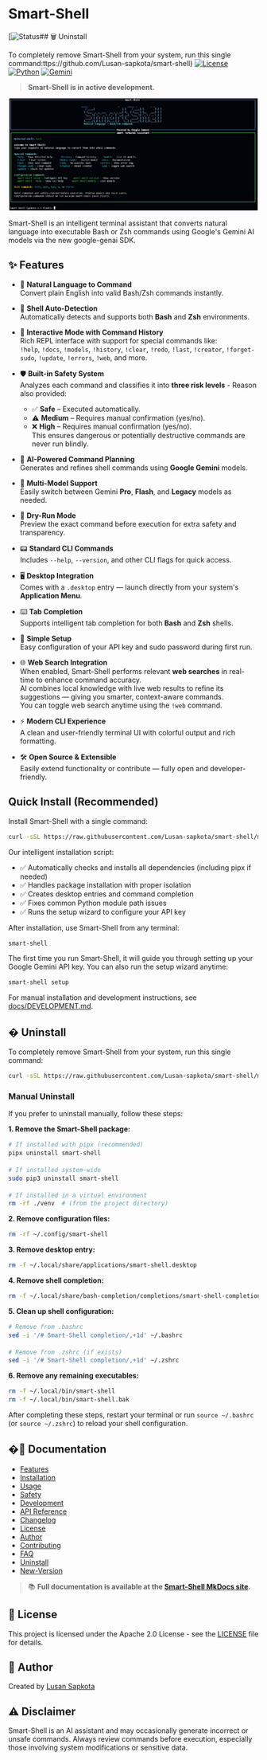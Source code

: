 # Smart-Shell

[![Status](https://img.shields.io/badge/Status-Active%20Development-brightgreen)## 🗑️ Uninstall

To completely remove Smart-Shell from your system, run this single command:ttps://github.com/Lusan-sapkota/smart-shell)
[![License](https://img.shields.io/badge/license-Apache--2.0-blue.svg)](LICENSE)
[![Python](https://img.shields.io/badge/Python-3.8%2B-blue)](https://www.python.org/)
[![Gemini](https://img.shields.io/badge/AI-Google%20Gemini-orange)](https://ai.google.dev/)

> **Smart-Shell is in active development.**

<p align="center">
  <img src="docs/images/image.png" alt="Smart-Shell Demo" width="500"/>
</p>

Smart-Shell is an intelligent terminal assistant that converts natural language into executable Bash or Zsh commands using Google's Gemini AI models via the new google-genai SDK.

## ✨ Features

- 🧠 **Natural Language to Command**  
  Convert plain English into valid Bash/Zsh commands instantly.

- 🐚 **Shell Auto-Detection**  
  Automatically detects and supports both **Bash** and **Zsh** environments.

- 💬 **Interactive Mode with Command History**  
  Rich REPL interface with support for special commands like:  
  `!help`, `!docs`, `!models`, `!history`, `!clear`, `!redo`, `!last`, `!creator`, `!forget-sudo`, `!update`, `!errors`, `!web`, and more.

- 🛡️ **Built-in Safety System**  
  Analyzes each command and classifies it into **three risk levels** - Reason also provided:
  - ✅ **Safe** – Executed automatically.
  - ⚠️ **Medium** – Requires manual confirmation (yes/no).
  - ❌ **High** – Requires manual confirmation (yes/no).  
  This ensures dangerous or potentially destructive commands are never run blindly.

- 🤖 **AI-Powered Command Planning**  
  Generates and refines shell commands using **Google Gemini** models.

- 🔀 **Multi-Model Support**  
  Easily switch between Gemini **Pro**, **Flash**, and **Legacy** models as needed.

- 🧪 **Dry-Run Mode**  
  Preview the exact command before execution for extra safety and transparency.

- 📟 **Standard CLI Commands**  
  Includes `--help`, `--version`, and other CLI flags for quick access.

- 🖥️ **Desktop Integration**  
  Comes with a `.desktop` entry — launch directly from your system's **Application Menu**.

- ⌨️ **Tab Completion**  
  Supports intelligent tab completion for both **Bash** and **Zsh** shells.

- 🔐 **Simple Setup**  
  Easy configuration of your API key and sudo password during first run.

- 🌐 **Web Search Integration**  
  When enabled, Smart-Shell performs relevant **web searches** in real-time to enhance command accuracy.  
  AI combines local knowledge with live web results to refine its suggestions — giving you smarter, context-aware commands.  
  You can toggle web search anytime using the `!web` command.

- ⚡ **Modern CLI Experience**  
  A clean and user-friendly terminal UI with colorful output and rich formatting.

- 🛠️ **Open Source & Extensible**  
  Easily extend functionality or contribute — fully open and developer-friendly.

## Quick Install (Recommended)

Install Smart-Shell with a single command:

```bash
curl -sSL https://raw.githubusercontent.com/Lusan-sapkota/smart-shell/main/install.sh | bash
```

Our intelligent installation script:
- ✅ Automatically checks and installs all dependencies (including pipx if needed)
- ✅ Handles package installation with proper isolation
- ✅ Creates desktop entries and command completion
- ✅ Fixes common Python module path issues
- ✅ Runs the setup wizard to configure your API key

After installation, use Smart-Shell from any terminal:

```bash
smart-shell
```

The first time you run Smart-Shell, it will guide you through setting up your Google Gemini API key. You can also run the setup wizard anytime:

```bash
smart-shell setup
```

For manual installation and development instructions, see [docs/DEVELOPMENT.md](docs/DEVELOPMENT.md).

## �️ Uninstall

To completely remove Smart-Shell from your system, run this single command:

```bash
curl -sSL https://raw.githubusercontent.com/Lusan-sapkota/smart-shell/main/install.sh | bash -s -- --uninstall
```

### Manual Uninstall

If you prefer to uninstall manually, follow these steps:

**1. Remove the Smart-Shell package:**

```bash
# If installed with pipx (recommended)
pipx uninstall smart-shell

# If installed system-wide
sudo pip3 uninstall smart-shell

# If installed in a virtual environment
rm -rf ./venv  # (from the project directory)
```

**2. Remove configuration files:**

```bash
rm -rf ~/.config/smart-shell
```

**3. Remove desktop entry:**

```bash
rm -f ~/.local/share/applications/smart-shell.desktop
```

**4. Remove shell completion:**

```bash
rm -f ~/.local/share/bash-completion/completions/smart-shell-completion.bash
```

**5. Clean up shell configuration:**

```bash
# Remove from .bashrc
sed -i '/# Smart-Shell completion/,+1d' ~/.bashrc

# Remove from .zshrc (if exists)
sed -i '/# Smart-Shell completion/,+1d' ~/.zshrc
```

**6. Remove any remaining executables:**

```bash
rm -f ~/.local/bin/smart-shell
rm -f ~/.local/bin/smart-shell.bak
```

After completing these steps, restart your terminal or run `source ~/.bashrc` (or `source ~/.zshrc`) to reload your shell configuration.

## �📖 Documentation

- [Features](docs/features.md)
- [Installation](docs/installation.md)
- [Usage](docs/usage.md)
- [Safety](docs/safety.md)
- [Development](docs/development.md)
- [API Reference](docs/api.md)
- [Changelog](CHANGELOG.md)
- [License](LICENSE)
- [Author](docs/author.md)
- [Contributing](docs/contributing.md)
- [FAQ](docs/faq.md)
- [Uninstall](docs/uninstall.md)
- [New-Version](docs/futurechanges.md)

> 📚 **Full documentation is available at the [Smart-Shell MkDocs site](https://lusan-sapkota.github.io/smart-shell/).**

## 📜 License

This project is licensed under the Apache 2.0 License - see the [LICENSE](LICENSE) file for details.

## 👤 Author

Created by [Lusan Sapkota](https://lusansapkota.com.np)

## ⚠️ Disclaimer

Smart-Shell is an AI assistant and may occasionally generate incorrect or unsafe commands. Always review commands before execution, especially those involving system modifications or sensitive data.